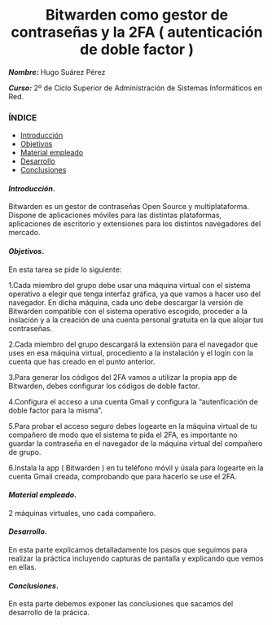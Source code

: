 <center>

# Bitwarden como gestor de contraseñas y la 2FA ( autenticación de doble factor )

</center>

***Nombre:*** Hugo Suárez Pérez

***Curso:*** 2º de Ciclo Superior de Administración de Sistemas Informáticos en Red.

### ÍNDICE

+ [Introducción](#id1)
+ [Objetivos](#id2)
+ [Material empleado](#id3)
+ [Desarrollo](#id4)
+ [Conclusiones](#id5)


#### ***Introducción***. <a name="id1"></a>

Bitwarden es un gestor de contraseñas Open Source y multiplataforma. Dispone de aplicaciones móviles para las distintas plataformas, aplicaciones de escritorio y extensiones para los distintos navegadores del mercado.

#### ***Objetivos***. <a name="id2"></a>

En esta tarea se pide lo siguiente:

1.Cada miembro del grupo debe usar una máquina virtual con el sistema operativo a elegir que tenga interfaz gráfica, ya que vamos a hacer uso del navegador. En dicha máquina, cada uno debe descargar la versión de  Bitwarden compatible con el sistema operativo escogido, proceder a la inslación y a la creación de una cuenta personal gratuita en la que alojar tus contraseñas.

2.Cada miembro del grupo descargará la extensión para el navegador que uses en esa máquina virtual, procediento  a la instalación y el login con la cuenta que has creado en el punto anterior.

3.Para generar los códigos del 2FA vamos a utilizar la propia app de Bitwarden, debes configurar los códigos de doble factor.

4.Configura el acceso a una cuenta Gmail y configura la “autenficación de doble factor para la misma”.

5.Para probar el acceso seguro debes logearte en la máquina virtual de tu compañero de modo que el sistema te pida el 2FA, es importante no guardar la contraseña en el navegador de la máquina virtual del compañero de grupo.

6.Instala la app ( Bitwarden ) en tu teléfono móvil y úsala para logearte en la cuenta Gmail creada, comprobando que para hacerlo se use el 2FA.

#### ***Material empleado***. <a name="id3"></a>

2 máquinas virtuales, uno cada compañero.

#### ***Desarrollo***. <a name="id4"></a>

En esta parte explicamos detalladamente los pasos que seguimos para realizar la práctica incluyendo capturas de pantalla y explicando que vemos en ellas. 

#### ***Conclusiones***. <a name="id5"></a>

En esta parte debemos exponer las conclusiones que sacamos del desarrollo de la prácica.
